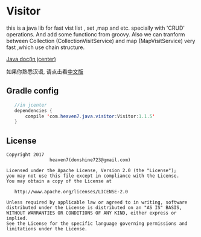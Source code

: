# Visitor
this is a java lib for fast vist list , set ,map and etc. specially with 'CRUD' operations. And add some functionc from groovy.
Also we can tranform between  Collection (CollectionVisitService) and map (MapVisitService) very fast ,which use chain structure.

[Java doc(in jcenter)](https://bintray.com/lightsun/maven/Visitor/1.1.5#files/com/heaven7/java/visitor/Visitor/1.1.5)

如果你熟悉汉语, 请点击看[中文版](https://github.com/LightSun/Visitor/blob/master/README_CN.md)



## Gradle config

```java
   //in jcenter 
   dependencies {
       compile 'com.heaven7.java.visitor:Visitor:1.1.5'
   }
```


## License

    Copyright 2017  
                    heaven7(donshine723@gmail.com)

    Licensed under the Apache License, Version 2.0 (the "License");
    you may not use this file except in compliance with the License.
    You may obtain a copy of the License at

       http://www.apache.org/licenses/LICENSE-2.0

    Unless required by applicable law or agreed to in writing, software
    distributed under the License is distributed on an "AS IS" BASIS,
    WITHOUT WARRANTIES OR CONDITIONS OF ANY KIND, either express or implied.
    See the License for the specific language governing permissions and
    limitations under the License.
